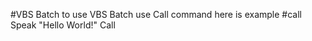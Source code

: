 #VBS Batch
to use VBS Batch use Call command here is example
#call Speak "Hello World!"
Call <file> <args>
